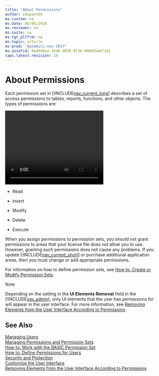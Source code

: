 ```yaml
---
title: "About Permissions"
author: edupont04
ms.custom: na
ms.date: 08/05/2016
ms.reviewer: na
ms.suite: na
ms.tgt_pltfrm: na
ms.topic: article
ms-prod: "dynamics-nav-2017"
ms.assetid: 0adbd6ea-16d6-4030-9f3b-d9b02b447191
caps.latest.revision: 14
---
```

# About Permissions
Each permission set in [!INCLUDE[nav_current_long](includes/nav_current_long_md.md)] describes a set of access permissions to tables, reports, functions, and other objects. The types of permissions are:  

<video width="320" height="240" controls>
  <source src="wildlife.wmv" type="video/wmv" />
  <object width="640" height="384" type="application/x-shockwave-flash" data="__FLASH__.SWF">
        <!-- Firefox uses the `data` attribute above, IE/Safari uses the param below -->
        <param name="movie" value="__FLASH__.SWF" />
        <param name="flashvars" value="image=__POSTER__.JPG&amp;file=test.MP4" />
        <!-- fallback image. note the title field below, put the title of the video there -->
        <img src="__VIDEO__.JPG" width="640" height="360" alt="__TITLE__"
             title="No video playback capabilities, please download the video below" />
    </object>

</video>


-   Read  

-   Insert  

-   Modify  

-   Delete  

-   Execute  

 When you assign permissions to permission sets, you should not grant permissions to areas that your license file does not allow you to use. However, granting such permissions does not cause any problems. If you update [!INCLUDE[nav_current_short](includes/nav_current_short_md.md)] or purchase additional application areas, then you must change or add appropriate permissions.  

 For information on how to define permission sets, see [How to: Create or Modify Permission Sets](How-to--Create-or-Modify-Permission-Sets.md)  

> [!NOTE]  
>  Depending on the setting in the **UI Elements Removal** field in the [!INCLUDE[nav_admin](includes/nav_admin_md.md)], only UI elements that the user has permissions for will appear in the user interface. For more information, see [Removing Elements from the User Interface According to Permissions](Removing-Elements-from-the-User-Interface-According-to-Permissions.md).  

## See Also  
[Managing Users](Managing-Users.md)  
[Managing Permissions and Permission Sets](Managing-Permissions-and-Permission-Sets.md)  
[How to: Work with the BASIC Permission Set](How-to--Work-with-the-BASIC-Permission-Set.md)  
[How to: Define Permissions for Users](How-to--Define-Permissions-for-Users.md)   
[Security and Protection](Security-and-Protection.md)   
[Customize the User Interface](Customize-the-User-Interface.md)   
[Removing Elements from the User Interface According to Permissions](Removing-Elements-from-the-User-Interface-According-to-Permissions.md)
